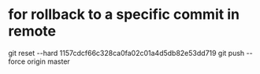 
# for rollback to a specific commit in remote
git reset --hard 1157cdcf66c328ca0fa02c01a4d5db82e53dd719
git push --force origin master
